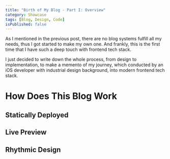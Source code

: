 ```yaml
---
title: "Birth of My Blog - Part I: Overview"
category: Showcase
tags: [Blog, Design, Code]
isPublished: false
---
```


As I mentioned in the previous post, there are no blog systems fulfill all my
needs, thus I got started to make my own one. And frankly, this is the first
time that I have such a deep touch with frontend tech stack. 

I just decided to write down the whole process, from design to implementation,
to make a memento of my journey, which conducted by an iOS developer with
industrial design background, into modern frontend tech stack.

# How Does This Blog Work

## Statically Deployed

## Live Preview

## Rhythmic Design

